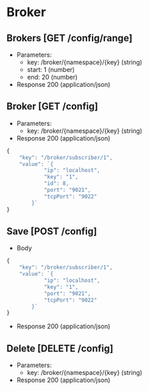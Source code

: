 # Broker
## Brokers [GET /config/range]
+ Parameters:
    - key: /broker/{namespace}/{key} (string)
    - start: 1 (number)
    - end: 20 (number)
+ Response 200 (application/json)
    
    
## Broker [GET /config]
+ Parameters:
    - key: /broker/{namespace}/{key} (string)
+ Response 200 (application/json)
```javascript
{
	"key": "/broker/subscriber/1",
	"value": `{
			"ip": "localhost",
			"key": "1",
			"id": 8,
			"port": "9021",
			"tcpPort": "9022"
		}`
}
```

## Save [POST /config]
+ Body
```javascript
{
	"key": "/broker/subscriber/1",
	"value": `{
			"ip": "localhost",
			"key": "1",
			"port": "9021",
			"tcpPort": "9022"
		}`
}
```
+ Response 200 (application/json)

## Delete [DELETE /config]
+ Parameters:
    - key: /broker/{namespace}/{key} (string)
+ Response 200 (application/json)